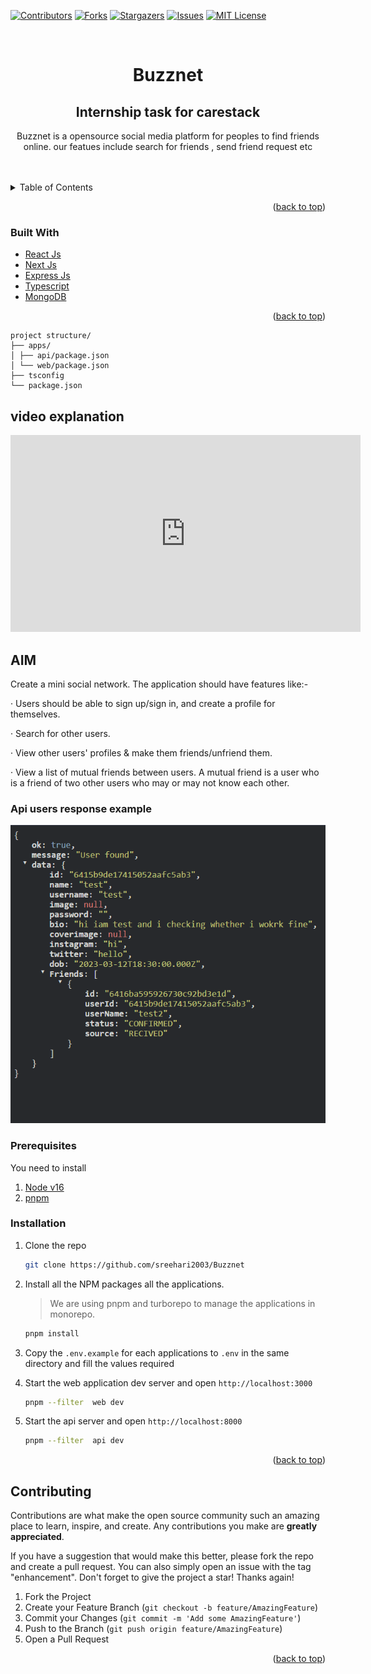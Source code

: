 [![Contributors][contributors-shield]][contributors-url]
[![Forks][forks-shield]][forks-url]
[![Stargazers][stars-shield]][stars-url]
[![Issues][issues-shield]][issues-url]
[![MIT License][license-shield]][license-url]

<!-- PROJECT LOGO -->
<br />
<div align="center">
  <h1 align="center">Buzznet</h1>
  <h2>Internship task for carestack</h2>
  <p align="center">
   Buzznet is a opensource social media platform for peoples to find friends online.
   our featues include search for friends , send friend request etc
  </p>
</div>

<!-- TABLE OF CONTENTS -->
<br>
<br>
<details>
  <summary>Table of Contents</summary>
  <ol>
    <li>
      <a href="#about-the-project">About The Project</a>
      <ul>
        <li><a href="#built-with">Built With</a></li>
      </ul>
    </li>
    <li>
      <a href="#getting-started">Getting Started</a>
      <ul>
        <li><a href="#prerequisites">Prerequisites</a></li>
        <li><a href="#installation">Installation</a></li>
      </ul>
    </li>
  </ol>
</details>

<!-- ABOUT THE PROJECT -->

<p align="right">(<a href="#top">back to top</a>)</p>

### Built With

-   [React Js](https://reactjs.org/)
-   [Next Js](https://nextjs.org/)
-   [Express Js](https://nestjs.com/)
-   [Typescript](https://typescript.org/)
-   [MongoDB](https://typescript.org/)

<p align="right">(<a href="#top">back to top</a>)</p>

<!-- GETTING STARTED -->

```
project structure/
├── apps/
│ ├── api/package.json
│ └── web/package.json
├── tsconfig
└── package.json
```

## video explanation

<iframe width="560" height="315" src="https://www.youtube.com/embed/eShNSj2akiY" title="YouTube video player" frameborder="0" allow="accelerometer; autoplay; clipboard-write; encrypted-media; gyroscope; picture-in-picture; web-share" allowfullscreen></iframe>

## AIM

Create a mini social network. The application should have features like:-

· Users should be able to sign up/sign in, and create a profile for themselves.

· Search for other users.

· View other users' profiles & make them friends/unfriend them.

· View a list of mutual friends between users. A mutual friend is a user who is a friend of two other users who may or may not know each other.

### Api users response example

<img src="./apps/web/public/response.png"/>

### Prerequisites

You need to install

1. [Node v16](https://nodejs.org/en/)
2. [pnpm](https://pnpm.io/)

### Installation

1. Clone the repo

    ```sh
    git clone https://github.com/sreehari2003/Buzznet
    ```

2. Install all the NPM packages all the applications.

    > We are using pnpm and turborepo to manage the applications in monorepo.

    ```sh
    pnpm install
    ```

3. Copy the `.env.example` for each applications to `.env` in the same directory and fill the values required

4. Start the web application dev server and open `http://localhost:3000`

    ```sh
    pnpm --filter  web dev
    ```

5. Start the api server and open `http://localhost:8000`

    ```sh
    pnpm --filter  api dev
    ```

<p align="right">(<a href="#top">back to top</a>)</p>

## Contributing

Contributions are what make the open source community such an amazing place to learn, inspire, and create. Any contributions you make are **greatly appreciated**.

If you have a suggestion that would make this better, please fork the repo and create a pull request. You can also simply open an issue with the tag "enhancement".
Don't forget to give the project a star! Thanks again!

1. Fork the Project
2. Create your Feature Branch (`git checkout -b feature/AmazingFeature`)
3. Commit your Changes (`git commit -m 'Add some AmazingFeature'`)
4. Push to the Branch (`git push origin feature/AmazingFeature`)
5. Open a Pull Request

<p align="right">(<a href="#top">back to top</a>)</p>

[contributors-shield]: https://img.shields.io/github/contributors/sreehari2003/Buzznet.svg?style=for-the-badge
[contributors-url]: https://github.com/graphs/contributorssreehari2003/Buzznet
[forks-shield]: https://img.shields.io/github/forks/sreehari2003/Buzznet.svg?style=for-the-badge
[forks-url]: https://github.com/network/members/sreehari2003/Buzznet/network/members
[stars-shield]: https://img.shields.io/github/stars/sreehari2003/Buzznet.svg?style=for-the-badge
[stars-url]: https://github.com/sreehari2003/Buzznet/stargazers
[issues-shield]: https://img.shields.io/github/issues/sreehari2003/Buzznet.svg?style=for-the-badge
[issues-url]: https://github.com/sreehari2003/Buzznet/issues
[license-shield]: https://img.shields.io/github/license/sreehari2003/Buzznet.svg?style=for-the-badge
[license-url]: https://github.com/sreehari2003/Buzznet/blob/main/LICENCE
